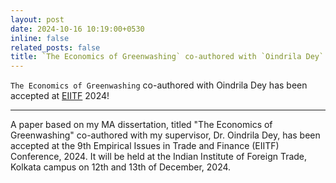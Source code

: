 ```yaml
---
layout: post
date: 2024-10-16 10:19:00+0530
inline: false
related_posts: false
title: `The Economics of Greenwashing` co-authored with `Oindrila Dey` has been accepted at the `9th EIITF, 2024`!
---
```


`The Economics of Greenwashing` co-authored with Oindrila Dey has been accepted at [EIITF](https://eiitf.iift.ac.in/eiitf9/index.asp) 2024!

---

A paper based on my MA dissertation, titled "The Economics of Greenwashing" co-authored with my supervisor, Dr. Oindrila Dey, has been accepted at the 9th Empirical Issues in Trade and Finance (EIITF) Conference, 2024. It will be held at the Indian Institute of Foreign Trade, Kolkata campus on 12th and 13th of December, 2024.
